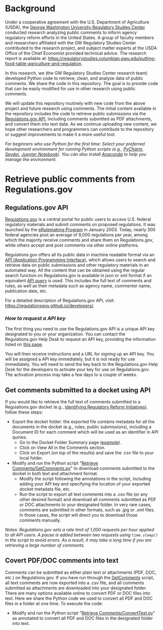 # Background
Under a cooperative agreement with the U.S. Department of Agriculture (USDA), the [George Washington University Regulatory Studies Center](https://regulatorystudies.columbian.gwu.edu/) conducted research analyzing public comments to inform agency regulatory reform efforts in the United States. A group of faculty members and researchers affiliated with the GW Regulatory Studies Center contributed to the research project, and subject matter experts at the USDA Office of the Chief Economist provided technical advice. The research report is available at: https://regulatorystudies.columbian.gwu.edu/putting-food-table-agriculture-and-regulation.

In this research, we (the GW Regulatory Studies Center research team) developed Python code to retrieve, clean, and analyze data of public comments. We share the code in this repository. The goal is to provide code that can be easily modified for use in other research using public comments.

We will update this repository routinely with new code from the above project and future research using comments. The initial content available in the repository includes the code to retrieve public submissions via the [Regulations.gov API](https://www.regulations.gov/apiOverview), including comments submitted as PDF attachments, and convert them into text data. As we continue uploading new content, we hope other researchers and programmers can contribute to the repository or suggest improvements to make it a more useful tool.

*For beginners who use Python for the first time:
Select your preferred development environment for running Python scripts (e.g., [PyCharm](https://www.jetbrains.com/pycharm/), [Spyder](https://www.spyder-ide.org/), [Jupyter Notebook](https://jupyter.org/)). You can also install [Anaconda](https://www.anaconda.com/) to help you manage the environment.*

# Retrieve public comments from Regulations.gov
## Regulations.gov API
[Regulations.gov](https://www.regulations.gov/) is a central portal for public users to access U.S. federal regulatory materials and submit comments on proposed regulations. It was launched by the [eRulemaking Program](https://www.regulations.gov/aboutProgram) in January 2003. Today, nearly 300 federal agencies post an average of 8,000 regulations per year, among which the majority receive comments and share them on Regulations.gov, while others accept and post comments via other online platforms.

Regulations.gov offers all its public data in machine readable format via an [API (Application Programming Interface)](https://www.regulations.gov/apiOverview), which allows users to search and retrieve data on public submissions and other regulatory materials in an automated way. All the content that can be obtained using the regular search function on Regulations.gov is available in json or xml format if an equivalent [API query](https://regulationsgov.github.io/developers/console/) is used. This includes the full text of comments and rules, as well as their metadata such as agency name, commenter name, publication date, etc.

For a detailed description of Regulations.gov API, visit: https://regulationsgov.github.io/developers/.

### *How to request a API key*
The first thing you need to use the Regulations.gov API is a unique API key designated to you or your organization. You can contact the Regulations.gov Help Desk to request an API key, providing the information listed on [this page](https://regulationsgov.github.io/developers/).

You will then receive instructions and a URL for signing up an API key. You will be assigned a API key immediately, but it is not ready for use immediately. You will need to send the key back to the Regulations.gov Help Desk for the developers to activate your key for use on Regulations.gov. The activation process may take a few days to a couple of weeks.

## Get comments submitted to a docket using API
If you would like to retrieve the full text of comments submitted to a Regulations.gov docket (e.g., [Identifying Regulatory Reform Initiatives](https://www.regulations.gov/docket?D=USDA-2017-0002)), follow these steps:
* Export the docket folder: the exported file contains metadata for all the documents in the docket (e.g., rules, public submissions), including a Document ID for each comment which will be used as an identifier in API quiries.
	* Go to the Docket Folder Summary page ([example](https://www.regulations.gov/docket?D=USDA-2017-0002)).
	* Click on View All in the Comments section.
	* Click on Export (on top of the results) and save the .csv file to your local folder.
* Modify and run the Python script "<a href="Retrieve Comments/GetComments.py">Retrieve Comments/GetComments.py</a>" to download comments submitted to the docket in both text and attachment format.
	* Modify the script following the annotations in the script, including adding your API key and specifying the location of your exported docket metadata file, etc.
	* Run the script to export all text comments into a .csv file (or any other desired format) and download all comments submitted as PDF or DOC attachments to your designated folder. In very rare cases, comments are submitted in other formats, such as .jpg or .xml files. In those cases, the script will direct you to download those comments manually.

*Notes: Regulations.gov sets a rate limit of 1,000 requests per hour applied to all API users. A pause is added between two requests using `time.sleep()` in the script to avoid errors. As a result, it may take a long time if you are retrieving a large number of comments.*

## Covert PDF/DOC comments into text
Comments can be submitted as either plain text or attachments (PDF, DOC, etc.) on Regulations.gov. If you have run through the <a href="Retrieve Comments/GetComments.py">GetComments</a> script, all text comments are now exported into a .csv file, and all comments submitted as attachments are downloaded into your designated folder. There are many options available online to convert PDF or DOC files into text. Here we share the Python code we used to convert all PDF and DOC files in a folder at one time. To execute the code:
* Modify and run the Python script "<a href="Retrieve Comments/ConvertText.py">Retrieve Comments/ConvertText.py</a>" as annotated to convert all PDF and DOC files in the designated folder into text.
